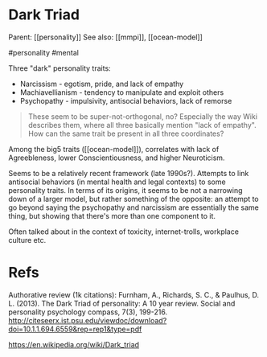 # Dark Triad

Parent: [[personality]]
See also: [[mmpi]], [[ocean-model]]

#personality #mental


Three "dark" personality traits:
* Narcissism - egotism, pride, and lack of empathy
* Machiavellianism - tendency to manipulate and exploit others
* Psychopathy - impulsivity, antisocial behaviors, lack of remorse

> These seem to be super-not-orthogonal, no? Especially the way Wiki describes them, where all three basically mention "lack of empathy". How can the same trait be present in all three coordinates?

Among the big5 traits ([[ocean-model]]), correlates with lack of Agreebleness, lower Conscientiousness, and higher Neuroticism.

Seems to be a relatively recent framework (late 1990s?). Attempts to link antisocial behaviors (in mental health and legal contexts) to some personality traits. In terms of its origins, it seems to be not a narrowing down of a larger model, but rather something of the opposite: an attempt to go beyond saying the psychopathy and narcissism are essentially the same thing, but showing that there's more than one component to it.

Often talked about in the context of toxicity, internet-trolls, workplace culture etc.

# Refs

Authorative review (1k citations):
Furnham, A., Richards, S. C., & Paulhus, D. L. (2013). The Dark Triad of personality: A 10 year review. Social and personality psychology compass, 7(3), 199-216.
http://citeseerx.ist.psu.edu/viewdoc/download?doi=10.1.1.694.6559&rep=rep1&type=pdf

https://en.wikipedia.org/wiki/Dark_triad
